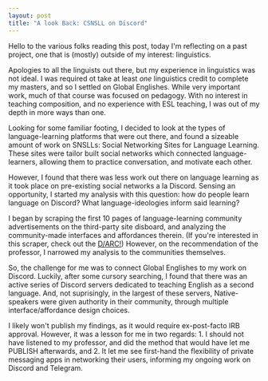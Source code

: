 ```yaml
---
layout: post
title: "A look Back: CSNSLL on Discord"
---
```


Hello to the various folks reading this post, today I'm reflecting on a past project, one that is (mostly) outside of my interest: linguistics.

Apologies to all the linguists out there, but my experience in linguistics was not ideal. I was required ot take at least *one* linguistics credit to complete my masters, and so I settled on Global Englishes. While very important work, much of that course was focused on pedagogy. With no interest in teaching composition, and no experience with ESL teaching, I was out of my depth in more ways than one.

Looking for some familiar footing, I decided to look at the types of language-learning platforms that were out there, and found a sizeable amount of work on SNSLLs: Social Networking Sites for Language Learning. These sites were tailor built social networks which connected language-learners, allowing them to practice conversation, and motivate each other.

However, I found that there was less work out there on language learning as it took place on pre-existing social networks a la Discord. Sensing an opportunity, I started my analysis with this question: how do people learn language on Discord? What language-ideologies inform said learning?

I began by scraping the first 10 pages of language-learning community advertisements on the third-party site disboard, and analyzing the community-made interfaces and affordances therein. (If you're interested in this scraper, check out the [D/ARC!](https://darcmode.org/)) However, on the recommendation of the professor, I narrowed my analysis to the communities themselves.

So, the challenge for me was to connect Global Englishes to my work on Discord. Luckily, after some cursory searching, I found that there was an active series of Discord servers dedicated to teaching English as a second language. And, not suprisingly, in the largest of these servers, Native-speakers were given authority in their community, through multiple interface/affordance design choices. 

I likely won't publish my findings, as it would require ex-post-facto IRB approval. However, it was a lesson for me in two regards: 1. I should not have listened to my professor, and did the method that would have let me PUBLISH afterwards, and 2. It let me see first-hand the flexibility of private messaging apps in networking their users, informing my ongoing work on Discord and Telegram.  <script async src="//jsfiddle.net/D_2_d2/5mcr7zqL/58/embed/"></script>